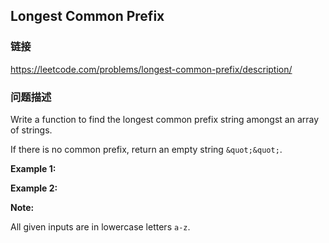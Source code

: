 ## Longest Common Prefix  
### 链接  
https://leetcode.com/problems/longest-common-prefix/description/  
### 问题描述
Write a function to find the longest common prefix string amongst an array of strings.

If there is no common prefix, return an empty string `&quot;&quot;`.

**Example 1:**

**Example 2:**

**Note:**

All given inputs are in lowercase letters `a-z`.
